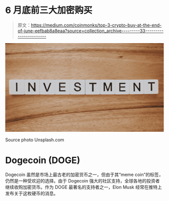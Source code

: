 # 6 月底前三大加密购买

> 原文：<https://medium.com/coinmonks/top-3-crypto-buy-at-the-end-of-june-eefbab8a8eaa?source=collection_archive---------33----------------------->

![](img/0b97f56cea3f63b472a89b7202a7a467.png)

Source photo Unsplash.com

# Dogecoin (DOGE)

Dogecoin 虽然是市场上最古老的加密货币之一，但由于其“meme coin”的标签，仍然是一种受欢迎的选择。由于 Dogecoin 强大的社区支持，全球各地的投资者继续收购加密货币。作为 DOGE 最著名的支持者之一，Elon Musk 经常在推特上发布关于这枚硬币的消息。